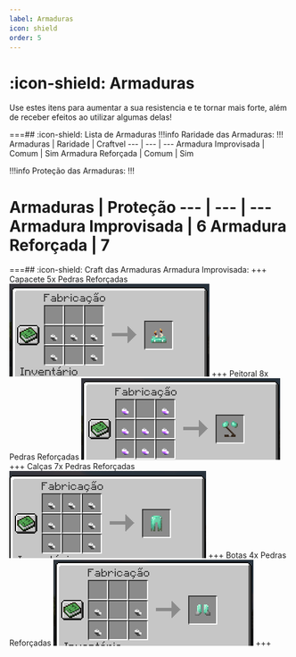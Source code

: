 ```yaml
---
label: Armaduras
icon: shield
order: 5
---
```


# :icon-shield: Armaduras

Use estes itens para aumentar a sua resistencia e te tornar mais forte, além de receber efeitos ao utilizar algumas delas! 

===## :icon-shield: Lista de Armaduras
!!!info Raridade das Armaduras:
!!!
Armaduras         | Raridade | Craftvel
---             | ---  | ---
Armadura Improvisada  | Comum | Sim
Armadura Reforçada | Comum | Sim



!!!info Proteção das Armaduras:
!!!

Armaduras         | Proteção 
---             | --- | ---
Armadura Improvisada  | 6
Armadura Reforçada | 7
===

===## :icon-shield: Craft das Armaduras
Armadura Improvisada:
+++ Capacete
5x Pedras Reforçadas
![](../static/capaceteimprovisado.png)
+++ Peitoral
8x Pedras Reforçadas
![](../static/peitoralimprovisado.png)
+++ Calças
7x Pedras Reforçadas
![](../static/calcaimprovisada.png)
+++ Botas
4x Pedras Reforçadas
![](../static/botaimprovisada.png)
+++
